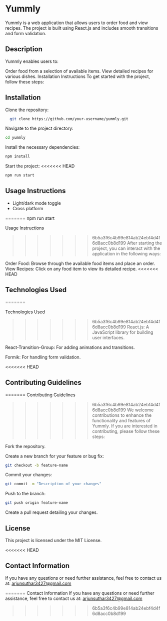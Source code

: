 
# Yummly

Yummly is a web application that allows users to order food and view recipes. The project is built using React.js and includes smooth transitions and form validation.


## Description

Yummly enables users to:

Order food from a selection of available items.
View detailed recipes for various dishes.
Installation Instructions
To get started with the project, follow these steps:


## Installation

Clone the repository:

```bash
  git clone https://github.com/your-username/yummly.git
```

Navigate to the project directory:

```bash
cd yummly
```

Install the necessary dependencies:

```bash
npm install
```

Start the project:
<<<<<<< HEAD

```bash
npm run start
```




## Usage Instructions

- Light/dark mode toggle
- Cross platform

=======
npm run start

Usage Instructions
>>>>>>> 6b5a3f6c4b99e814ab24ebf4d4f6d8acc0b8d199
After starting the project, you can interact with the application in the following ways:

Order Food: Browse through the available food items and place an order.
View Recipes: Click on any food item to view its detailed recipe.
<<<<<<< HEAD
## Technologies Used

=======

Technologies Used
>>>>>>> 6b5a3f6c4b99e814ab24ebf4d4f6d8acc0b8d199
React.js: A JavaScript library for building user interfaces.

React-Transition-Group: For adding animations and transitions.

Formik: For handling form validation.

<<<<<<< HEAD
## Contributing Guidelines

=======
Contributing Guidelines
>>>>>>> 6b5a3f6c4b99e814ab24ebf4d4f6d8acc0b8d199
We welcome contributions to enhance the functionality and features of Yummly. If you are interested in contributing, please follow these steps:

Fork the repository.

Create a new branch for your feature or bug fix:
```bash
git checkout -b feature-name
```

Commit your changes:
```bash
git commit -m "Description of your changes"
```

Push to the branch:
```bash
git push origin feature-name
```

Create a pull request detailing your changes.


## License

This project is licensed under the MIT License.

<<<<<<< HEAD

## Contact Information

If you have any questions or need further assistance, feel free to contact us at: arjunsuthar3427@gmail.com

=======
Contact Information
If you have any questions or need further assistance, feel free to contact us at: arjunsuthar3427@gmail.com
>>>>>>> 6b5a3f6c4b99e814ab24ebf4d4f6d8acc0b8d199
